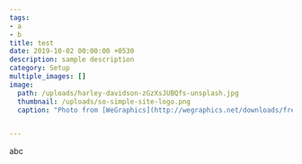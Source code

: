 ```yaml
---
tags:
- a
- b
title: test
date: 2019-10-02 00:00:00 +0530
description: sample description
category: Setup
multiple_images: []
image: 
  path: /uploads/harley-davidson-zGzXsJUBQfs-unsplash.jpg
  thumbnail: /uploads/so-simple-site-logo.png
  caption: "Photo from [WeGraphics](http://wegraphics.net/downloads/free-ultimate-blurred-background-pack/)"


---
```

abc
